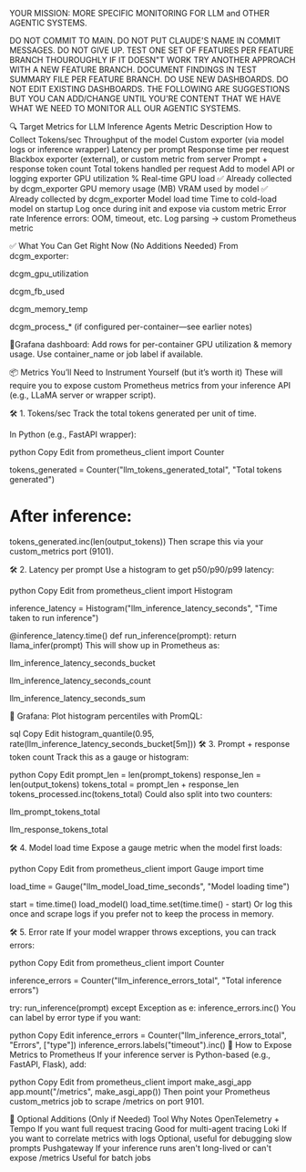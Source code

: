 YOUR MISSION: MORE SPECIFIC MONITORING FOR LLM and OTHER AGENTIC SYSTEMS.

DO NOT COMMIT TO MAIN. DO NOT PUT CLAUDE'S NAME IN COMMIT MESSAGES. DO NOT GIVE UP. TEST ONE SET OF FEATURES PER FEATURE BRANCH THOUROUGHLY IF IT DOESN"T WORK TRY ANOTHER APPROACH WITH A NEW FEATURE BRANCH. DOCUMENT FINDINGS IN TEST SUMMARY FILE PER FEATURE BRANCH. DO USE NEW DASHBOARDS. DO NOT EDIT EXISTING DASHBOARDS. THE FOLLOWING ARE SUGGESTIONS BUT YOU CAN ADD/CHANGE UNTIL YOU'RE CONTENT THAT WE HAVE WHAT WE NEED TO MONITOR ALL OUR AGENTIC SYSTEMS. 

🔍 Target Metrics for LLM Inference Agents
Metric	Description	How to Collect
Tokens/sec	Throughput of the model	Custom exporter (via model logs or inference wrapper)
Latency per prompt	Response time per request	Blackbox exporter (external), or custom metric from server
Prompt + response token count	Total tokens handled per request	Add to model API or logging exporter
GPU utilization %	Real-time GPU load	✅ Already collected by dcgm_exporter
GPU memory usage (MB)	VRAM used by model	✅ Already collected by dcgm_exporter
Model load time	Time to cold-load model on startup	Log once during init and expose via custom metric
Error rate	Inference errors: OOM, timeout, etc.	Log parsing → custom Prometheus metric

✅ What You Can Get Right Now (No Additions Needed)
From dcgm_exporter:
 
dcgm_gpu_utilization

dcgm_fb_used

dcgm_memory_temp

dcgm_process_* (if configured per-container—see earlier notes)

📍Grafana dashboard: Add rows for per-container GPU utilization & memory usage. Use container_name or job label if available.

📦 Metrics You’ll Need to Instrument Yourself (but it’s worth it)
These will require you to expose custom Prometheus metrics from your inference API (e.g., LLaMA server or wrapper script).

🛠️ 1. Tokens/sec
Track the total tokens generated per unit of time.

In Python (e.g., FastAPI wrapper):

python
Copy
Edit
from prometheus_client import Counter

tokens_generated = Counter("llm_tokens_generated_total", "Total tokens generated")

# After inference:
tokens_generated.inc(len(output_tokens))
Then scrape this via your custom_metrics port (9101).

🛠️ 2. Latency per prompt
Use a histogram to get p50/p90/p99 latency:

python
Copy
Edit
from prometheus_client import Histogram

inference_latency = Histogram("llm_inference_latency_seconds", "Time taken to run inference")

@inference_latency.time()
def run_inference(prompt):
    return llama_infer(prompt)
This will show up in Prometheus as:

llm_inference_latency_seconds_bucket

llm_inference_latency_seconds_count

llm_inference_latency_seconds_sum

📍 Grafana: Plot histogram percentiles with PromQL:

sql
Copy
Edit
histogram_quantile(0.95, rate(llm_inference_latency_seconds_bucket[5m]))
🛠️ 3. Prompt + response token count
Track this as a gauge or histogram:

python
Copy
Edit
prompt_len = len(prompt_tokens)
response_len = len(output_tokens)
tokens_total = prompt_len + response_len
tokens_processed.inc(tokens_total)
Could also split into two counters:

llm_prompt_tokens_total

llm_response_tokens_total

🛠️ 4. Model load time
Expose a gauge metric when the model first loads:

python
Copy
Edit
from prometheus_client import Gauge
import time

load_time = Gauge("llm_model_load_time_seconds", "Model loading time")

start = time.time()
load_model()
load_time.set(time.time() - start)
Or log this once and scrape logs if you prefer not to keep the process in memory.

🛠️ 5. Error rate
If your model wrapper throws exceptions, you can track errors:

python
Copy
Edit
from prometheus_client import Counter

inference_errors = Counter("llm_inference_errors_total", "Total inference errors")

try:
    run_inference(prompt)
except Exception as e:
    inference_errors.inc()
You can label by error type if you want:

python
Copy
Edit
inference_errors = Counter("llm_inference_errors_total", "Errors", ["type"])
inference_errors.labels("timeout").inc()
📡 How to Expose Metrics to Prometheus
If your inference server is Python-based (e.g., FastAPI, Flask), add:

python
Copy
Edit
from prometheus_client import make_asgi_app
app.mount("/metrics", make_asgi_app())
Then point your Prometheus custom_metrics job to scrape /metrics on port 9101.

🧰 Optional Additions (Only if Needed)
Tool	Why	Notes
OpenTelemetry + Tempo	If you want full request tracing	Good for multi-agent tracing
Loki	If you want to correlate metrics with logs	Optional, useful for debugging slow prompts
Pushgateway	If your inference runs aren't long-lived or can't expose /metrics	Useful for batch jobs

